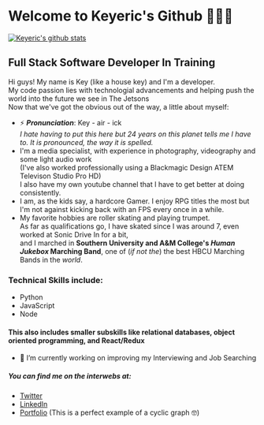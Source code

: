 # Welcome to Keyeric's Github 👨🏿‍💻
[![Keyeric's github stats](https://github-readme-stats.vercel.app/api?username=keyeric&include_all_commits=true&count_private=true&show_icons=true&icon_color=660000)](https://github.com/anuraghazra/github-readme-stats)

## Full Stack Software Developer In Training

Hi guys! My name is Key (like a house key) and I'm a developer.  
My code passion lies with technologial advancements and helping push the world into the future we see in The Jetsons  
Now that we've got the obvious out of the way, a little about myself: 

- ⚡ **_Pronunciation_**: Key - air - ick  
_I hate having to put this here but 24 years on this planet tells me I have to. It is pronounced, the way it is spelled._
- I'm a media specialist, with experience in photography, videography and some light audio work  
(I've also worked professionally using a Blackmagic Design ATEM Televison Studio Pro HD)  
I also have my own youtube channel that I have to get better at doing consistently.
- I am, as the kids say, a hardcore Gamer. I enjoy RPG titles the most but I'm not against kicking back with an FPS every once in a while.
- My favorite hobbies are roller skating and playing trumpet.  
As far as qualifications go, I have skated since I was around 7, even worked at Sonic Drive In for a bit,  
and I marched in **Southern University and A&M College's _Human Jukebox_ Marching Band**, one of (_if not the_) the best HBCU Marching Bands in the _world_.
   


### Technical Skills include: 
  * Python
  * JavaScript
  * Node
#### This also includes smaller subskills like relational databases, object oriented programming, and React/Redux

- 🌱 I’m currently working on improving my Interviewing and Job Searching


##### You can find me on the interwebs at:
 * [Twitter](http://twitter.com/KeyericB)
 * [LinkedIn](https://www.linkedin.com/in/keyeric/)
 * [Portfolio](https://keyeric.com) (This is a perfect example of a cyclic graph 🤓)

<!--
**Keyeric/Keyeric** is a ✨ _special_ ✨ repository because its `README.md` (this file) appears on your GitHub profile.

Here are some ideas to get you started:

- 🔭 I’m currently working on ...

- 👯 I’m looking to collaborate on ...
- 🤔 I’m looking for help with ...
- 💬 Ask me about ...
- 📫 How to reach me: ...
- 😄 Pronouns: ...
-->
